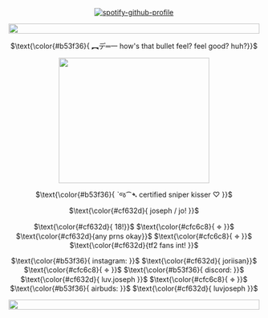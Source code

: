 <p align="center" width="100%"
  
[![spotify-github-profile](https://spotify-github-profile.kittinanx.com/api/view?uid=31wabxkllltqinmwe4icoek2bdem&cover_image=true&theme=novatorem&show_offline=true&background_color=121212&interchange=false&bar_color=b51a00&bar_color_cover=false)](https://spotify-github-profile.kittinanx.com/api/view?uid=31wabxkllltqinmwe4icoek2bdem&redirect=true)

</p>

<div align="center">

  <img src="https://i.postimg.cc/wMCQjxFn/image.png" width="500" height="20">  

  $\text{\color{#b53f36}{ ︻デ═一 how's that bullet feel? feel good? huh?}}$
  
  <img src="https://i.postimg.cc/yNDxvh7X/image.png" width="300" height="250">  

 $\text{\color{#b53f36}{ ˋજ⁀➴ certified sniper kisser ♡ }}$
 
 $\text{\color{#cf632d}{  joseph / jo!   }}$

 $\text{\color{#cf632d}{ 18!}}$ $\text{\color{#cfc6c8}{ 𖦏 }}$  $\text{\color{#cf632d}{any prns okay}}$ $\text{\color{#cfc6c8}{ 𖦏 }}$  $\text{\color{#cf632d}{tf2 fans int! }}$

$\text{\color{#b53f36}{ instagram: }}$ $\text{\color{#cf632d}{ joriisan}}$ $\text{\color{#cfc6c8}{ 𖦏 }}$ $\text{\color{#b53f36}{ discord: }}$ $\text{\color{#cf632d}{ luv.joseph }}$ $\text{\color{#cfc6c8}{ 𖦏 }}$ $\text{\color{#b53f36}{ airbuds: }}$ $\text{\color{#cf632d}{ luvjoseph }}$

  <img src="https://i.postimg.cc/wMCQjxFn/image.png" width="500" height="20">  
</div>

